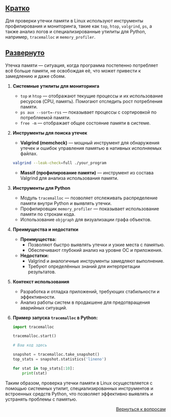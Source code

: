 ## <u>Кратко</u>

Для проверки утечки памяти в Linux используют инструменты профилирования и мониторинга, такие как `top`, `htop`,
`valgrind`, `ps`, а также анализ логов и специализированные утилиты для Python, например, `tracemalloc` и
`memory_profiler`.

## <u>Развернуто</u>

Утечка памяти — ситуация, когда программа постепенно потребляет всё больше памяти, не освобождая её, что может привести
к замедлению и даже сбоям.

1. **Системные утилиты для мониторинга**
    - `top` и `htop` — отображают текущие процессы и их использование ресурсов (CPU, память). Помогают отследить рост
      потребления памяти.
    - `ps aux --sort=-rss` — показывает процессы с сортировкой по потребляемой памяти.
    - `free -m` — отображает общее состояние памяти в системе.

2. **Инструменты для поиска утечек**
    - **Valgrind (memcheck)** — мощный инструмент для обнаружения утечек и ошибок управления памятью в нативных
      исполняемых файлах.
    ```bash
    valgrind --leak-check=full ./your_program
    ```  
    - **Massif (профилирование памяти)** — инструмент из состава Valgrind для анализа использования памяти.

3. **Инструменты для Python**
    - Модуль `tracemalloc` — позволяет отслеживать распределение памяти внутри Python и выявлять утечки.
    - Профилировщик `memory_profiler` — показывает использование памяти по строкам кода.
    - Использование `objgraph` для визуализации графа объектов.

4. **Преимущества и недостатки**
    - **Преимущества:**
        - Позволяют быстро выявлять утечки и узкие места с памятью.
        - Обеспечивают глубокий анализ на уровне ОС и приложения.
    - **Недостатки:**
        - Valgrind и аналогичные инструменты замедляют выполнение.
        - Требуют определённых знаний для интерпретации результатов.

5. **Контекст использования**
    - Разработка и отладка приложений, требующих стабильности и эффективности.
    - Анализ работы систем в продакшене для предотвращения аварийных ситуаций.

6. **Пример запуска `tracemalloc` в Python:**
    ```python
    import tracemalloc

    tracemalloc.start()

    # Ваш код здесь

    snapshot = tracemalloc.take_snapshot()
    top_stats = snapshot.statistics('lineno')

    for stat in top_stats[:10]:
        print(stat)
    ```

Таким образом, проверка утечки памяти в Linux осуществляется с помощью системных утилит, специализированных инструментов
и встроенных средств Python, что позволяет эффективно выявлять и устранять проблемы с памятью.

<div align="right">

[Вернуться к вопросам](../Вопросы.md)

</div>
